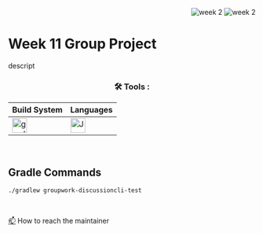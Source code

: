 <div align="right">
 
![week 2](https://img.shields.io/github/actions/workflow/status/Kyle-Gortych-Kenzie-Group-Work-T2/Week11GroupWork/main.yml?label=main) ![week 2](https://img.shields.io/github/actions/workflow/status/Kyle-Gortych-Kenzie-Group-Work-T2/Week11GroupWork/original.yml?label=original)

</div>

# Week 11 Group Project 

descript

<div align="center">
 
### :hammer_and_wrench: Tools :

| Build System | Languages |
| ------------ | --------- |
| <img src="https://img.shields.io/badge/Gradle-white?style=plastic&logo=gradle&logoColor=black" title="gradle" alt="gradle" height="30"/> | <img src="https://custom-icon-badges.demolab.com/badge/Java-white.svg?&sytle=plastic&logo=java" title="Java" alt="Java" height="30"/> |
</div>
<br>

## Gradle Commands
```console
./gradlew groupwork-discussioncli-test
```
<br>

<a href="your-gmail-link?">:mailbox:</a> How to reach the maintainer
